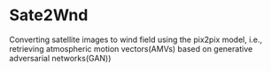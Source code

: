 # Sate2Wnd
Converting satellite images to wind field using the pix2pix model, i.e., retrieving atmospheric motion vectors(AMVs) based on generative adversarial networks(GAN))
